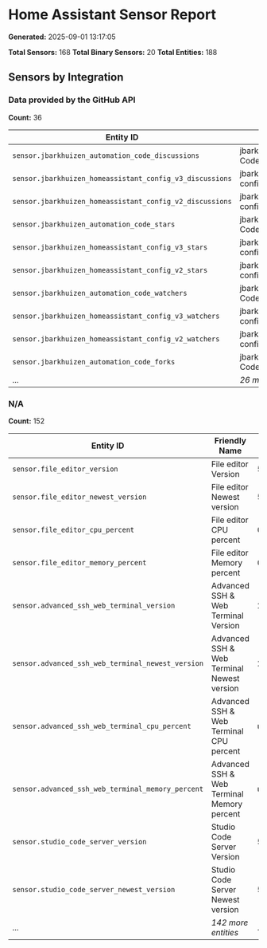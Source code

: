 # Home Assistant Sensor Report

**Generated:** 2025-09-01 13:17:05

**Total Sensors:** 168
**Total Binary Sensors:** 20
**Total Entities:** 188

## Sensors by Integration

### Data provided by the GitHub API
**Count:** 36

| Entity ID | Friendly Name | State | Unit | Status |
|-----------|---------------|-------|------|--------|
| `sensor.jbarkhuizen_automation_code_discussions` | jbarkhuizen/Automation-Code Discussions | 0 | discussions | ✅ OK |
| `sensor.jbarkhuizen_homeassistant_config_v3_discussions` | jbarkhuizen/homeassistant-config-V3 Discussions | unavailable | discussions | ❌ Issue |
| `sensor.jbarkhuizen_homeassistant_config_v2_discussions` | jbarkhuizen/homeassistant-config-V2 Discussions | 0 | discussions | ✅ OK |
| `sensor.jbarkhuizen_automation_code_stars` | jbarkhuizen/Automation-Code Stars | 0 | stars | ✅ OK |
| `sensor.jbarkhuizen_homeassistant_config_v3_stars` | jbarkhuizen/homeassistant-config-V3 Stars | unavailable | stars | ❌ Issue |
| `sensor.jbarkhuizen_homeassistant_config_v2_stars` | jbarkhuizen/homeassistant-config-V2 Stars | 0 | stars | ✅ OK |
| `sensor.jbarkhuizen_automation_code_watchers` | jbarkhuizen/Automation-Code Watchers | 0 | watchers | ✅ OK |
| `sensor.jbarkhuizen_homeassistant_config_v3_watchers` | jbarkhuizen/homeassistant-config-V3 Watchers | unavailable | watchers | ❌ Issue |
| `sensor.jbarkhuizen_homeassistant_config_v2_watchers` | jbarkhuizen/homeassistant-config-V2 Watchers | 0 | watchers | ✅ OK |
| `sensor.jbarkhuizen_automation_code_forks` | jbarkhuizen/Automation-Code Forks | 0 | forks | ✅ OK |
| ... | *26 more entities* | ... | ... | ... |

### N/A
**Count:** 152

| Entity ID | Friendly Name | State | Unit | Status |
|-----------|---------------|-------|------|--------|
| `sensor.file_editor_version` | File editor Version | 5.8.0 | N/A | ✅ OK |
| `sensor.file_editor_newest_version` | File editor Newest version | 5.8.0 | N/A | ✅ OK |
| `sensor.file_editor_cpu_percent` | File editor CPU percent | 0.02 | % | ✅ OK |
| `sensor.file_editor_memory_percent` | File editor Memory percent | 0.48 | % | ✅ OK |
| `sensor.advanced_ssh_web_terminal_version` | Advanced SSH & Web Terminal Version | 21.0.2 | N/A | ✅ OK |
| `sensor.advanced_ssh_web_terminal_newest_version` | Advanced SSH & Web Terminal Newest version | 21.0.2 | N/A | ✅ OK |
| `sensor.advanced_ssh_web_terminal_cpu_percent` | Advanced SSH & Web Terminal CPU percent | unavailable | % | ❌ Issue |
| `sensor.advanced_ssh_web_terminal_memory_percent` | Advanced SSH & Web Terminal Memory percent | unavailable | % | ❌ Issue |
| `sensor.studio_code_server_version` | Studio Code Server Version | 5.19.3 | N/A | ✅ OK |
| `sensor.studio_code_server_newest_version` | Studio Code Server Newest version | 5.19.3 | N/A | ✅ OK |
| ... | *142 more entities* | ... | ... | ... |

